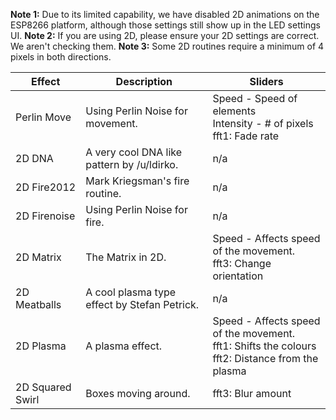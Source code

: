 **Note 1:** Due to its limited capability, we have disabled 2D animations on the ESP8266 platform, although those settings still show up in the LED settings UI.
**Note 2:** If you are using 2D, please ensure your 2D settings are correct. We aren't checking them.
**Note 3:** Some 2D routines require a minimum of 4 pixels in both directions.


| Effect | Description | Sliders
| --- | --- | ---
| Perlin Move | Using Perlin Noise for movement. | Speed - Speed of elements<br/>Intensity - # of pixels<br />fft1: Fade rate
| 2D DNA | A very cool DNA like pattern by /u/ldirko. | n/a
| 2D Fire2012 | Mark Kriegsman's fire routine. | n/a
| 2D Firenoise | Using Perlin Noise for fire. | n/a
| 2D Matrix | The Matrix in 2D. | Speed - Affects speed of the movement. <br /> fft3: Change orientation
| 2D Meatballs | A cool plasma type effect by Stefan Petrick. | n/a
| 2D Plasma | A plasma effect. | Speed - Affects speed of the movement. <br />  fft1: Shifts the colours <br />fft2: Distance from the plasma
| 2D Squared Swirl | Boxes moving around. | fft3: Blur amount
